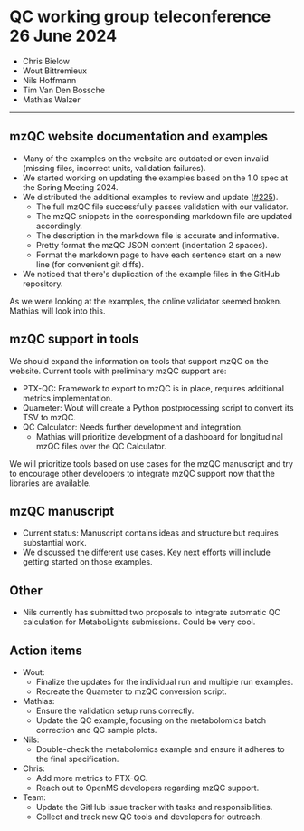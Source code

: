 # QC working group teleconference 26 June 2024

- Chris Bielow
- Wout Bittremieux
- Nils Hoffmann
- Tim Van Den Bossche
- Mathias Walzer

---

## mzQC website documentation and examples

- Many of the examples on the website are outdated or even invalid (missing files, incorrect units, validation failures).
- We started working on updating the examples based on the 1.0 spec at the Spring Meeting 2024.
- We distributed the additional examples to review and update ([#225](https://github.com/HUPO-PSI/mzQC/issues/225)).
    - The full mzQC file successfully passes validation with our validator.
    - The mzQC snippets in the corresponding markdown file are updated accordingly.
    - The description in the markdown file is accurate and informative.
    - Pretty format the mzQC JSON content (indentation 2 spaces).
    - Format the markdown page to have each sentence start on a new line (for convenient git diffs).
- We noticed that there's duplication of the example files in the GitHub repository.

As we were looking at the examples, the online validator seemed broken. Mathias will look into this.

## mzQC support in tools

We should expand the information on tools that support mzQC on the website. Current tools with preliminary mzQC support are:

- PTX-QC: Framework to export to mzQC is in place, requires additional metrics implementation.
- Quameter: Wout will create a Python postprocessing script to convert its TSV to mzQC.
- QC Calculator: Needs further development and integration.
    - Mathias will prioritize development of a dashboard for longitudinal mzQC files over the QC Calculator.

We will prioritize tools based on use cases for the mzQC manuscript and try to encourage other developers to integrate mzQC support now that the libraries are available.

## mzQC manuscript

- Current status: Manuscript contains ideas and structure but requires substantial work.
- We discussed the different use cases. Key next efforts will include getting started on those examples.

## Other

- Nils currently has submitted two proposals to integrate automatic QC calculation for MetaboLights submissions. Could be very cool.

## Action items

- Wout:
    - Finalize the updates for the individual run and multiple run examples.
    - Recreate the Quameter to mzQC conversion script.
- Mathias:
    - Ensure the validation setup runs correctly.
    - Update the QC example, focusing on the metabolomics batch correction and QC sample plots.
- Nils:
    - Double-check the metabolomics example and ensure it adheres to the final specification.
- Chris:
    - Add more metrics to PTX-QC.
    - Reach out to OpenMS developers regarding mzQC support.
- Team:
    - Update the GitHub issue tracker with tasks and responsibilities.
    - Collect and track new QC tools and developers for outreach.
